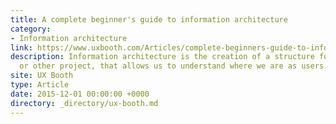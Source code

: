 ```yaml
---
title: A complete beginner's guide to information architecture
category:
- Information architecture
link: https://www.uxbooth.com/Articles/complete-beginners-guide-to-information-architecture/
description: Information architecture is the creation of a structure for a website, application,
  or other project, that allows us to understand where we are as users.
site: UX Booth
type: Article
date: 2015-12-01 00:00:00 +0000
directory: _directory/ux-booth.md
---
```

